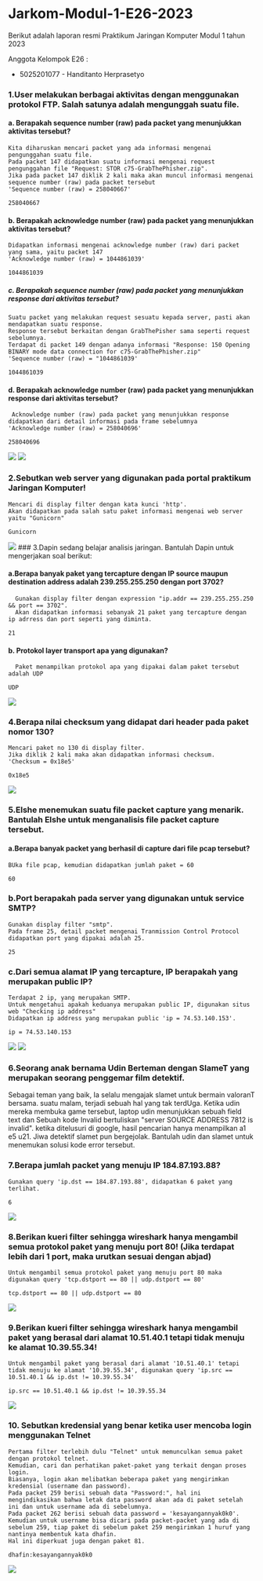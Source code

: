# Jarkom-Modul-1-E26-2023

Berikut adalah laporan resmi Praktikum Jaringan Komputer Modul 1 tahun 2023

Anggota Kelompok E26 :
* 5025201077 - Handitanto Herprasetyo

### 1.User melakukan berbagai aktivitas dengan menggunakan protokol FTP. Salah satunya adalah mengunggah suatu file.

#### a. Berapakah sequence number (raw) pada packet yang menunjukkan aktivitas tersebut?
    Kita diharuskan mencari packet yang ada informasi mengenai pengunggahan suatu file. 
    Pada packet 147 didapatkan suatu informasi mengenai request pengunggahan file "Request: STOR c75-GrabThePhisher.zip". 
    Jika pada packet 147 diklik 2 kali maka akan muncul informasi mengenai sequence number (raw) pada packet tersebut 
    'Sequence number (raw) = 258040667'
`258040667`
    

#### b. Berapakah acknowledge number (raw) pada packet yang menunjukkan aktivitas tersebut?
    Didapatkan informasi mengenai acknowledge number (raw) dari packet yang sama, yaitu packet 147
    'Acknowledge number (raw) = 1044861039'
`1044861039`

##### c. Berapakah sequence number (raw) pada packet yang menunjukkan response dari aktivitas tersebut?
    Suatu packet yang melakukan request sesuatu kepada server, pasti akan mendapatkan suatu response.
    Response tersebut berkaitan dengan GrabThePisher sama seperti request sebelumnya.
    Terdapat di packet 149 dengan adanya informasi "Response: 150 Opening BINARY mode data connection for c75-GrabThePhisher.zip"
    'Sequence number (raw) = "1044861039'
`1044861039`

#### d. Berapakah acknowledge number (raw) pada packet yang menunjukkan response dari aktivitas tersebut?
     Acknowledge number (raw) pada packet yang menunjukkan response didapatkan dari detail informasi pada frame sebelumnya
    'Acknowledge number (raw) = 258040696'
`258040696`

<img src=https://github.com/handitanto/Jarkom-Modul-1-E26-2023/blob/main/img/1(1).png>
<img src=https://github.com/handitanto/Jarkom-Modul-1-E26-2023/blob/main/img/1(2).png>

### 2.Sebutkan web server yang digunakan pada portal praktikum Jaringan Komputer!
    Mencari di display filter dengan kata kunci 'http'.
    Akan didapatkan pada salah satu paket informasi mengenai web server yaitu "Gunicorn"
`Gunicorn`

<img src=https://github.com/handitanto/Jarkom-Modul-1-E26-2023/blob/main/img/2.png>
### 3.Dapin sedang belajar analisis jaringan. Bantulah Dapin untuk mengerjakan soal berikut:

#### a.Berapa banyak paket yang tercapture dengan IP source maupun destination address adalah 239.255.255.250 dengan port 3702?
      Gunakan display filter dengan expression "ip.addr == 239.255.255.250 && port == 3702".
      Akan didapatkan informasi sebanyak 21 paket yang tercapture dengan ip adrress dan port seperti yang diminta.
`21`

#### b. Protokol layer transport apa yang digunakan?
      Paket menampilkan protokol apa yang dipakai dalam paket tersebut adalah UDP
`UDP`

<img src=https://github.com/handitanto/Jarkom-Modul-1-E26-2023/blob/main/img/3.png>

### 4.Berapa nilai checksum yang didapat dari header pada paket nomor 130?
    Mencari paket no 130 di display filter.
    Jika diklik 2 kali maka akan didapatkan informasi checksum.
    'Checksum = 0x18e5'
`0x18e5`

<img src=https://github.com/handitanto/Jarkom-Modul-1-E26-2023/blob/main/img/4.png>

### 5.Elshe menemukan suatu file packet capture yang menarik. Bantulah Elshe untuk menganalisis file packet capture tersebut.

#### a.Berapa banyak packet yang berhasil di capture dari file pcap tersebut?
    BUka file pcap, kemudian didapatkan jumlah paket = 60
`60`

### b.Port berapakah pada server yang digunakan untuk service SMTP?
    Gunakan display filter "smtp".
    Pada frame 25, detail packet mengenai Tranmission Control Protocol didapatkan port yang dipakai adalah 25.
`25`

### c.Dari semua alamat IP yang tercapture, IP berapakah yang merupakan public IP?
    Terdapat 2 ip, yang merupakan SMTP.
    Untuk mengetahui apakah keduanya merupakan public IP, digunakan situs web "Checking ip address"
    Didapatkan ip address yang merupakan public 'ip = 74.53.140.153'.
`ip = 74.53.140.153`

<img src=https://github.com/handitanto/Jarkom-Modul-1-E26-2023/blob/main/img/5(1).png>
<img src=https://github.com/handitanto/Jarkom-Modul-1-E26-2023/blob/main/img/5(2).png>

### 6.Seorang anak bernama Udin Berteman dengan SlameT yang merupakan seorang penggemar film detektif. 
Sebagai teman yang baik, Ia selalu mengajak slamet untuk bermain valoranT bersama. suatu malam, terjadi sebuah hal yang tak terdUga. 
Ketika udin mereka membuka game tersebut, laptop udin menunjukkan sebuah field text dan Sebuah kode Invalid bertuliskan "server SOURCE ADDRESS 7812 is invalid". ketika ditelusuri di google, hasil pencarian hanya menampilkan a1 e5 u21. 
Jiwa detektif slamet pun bergejolak. Bantulah udin dan slamet untuk menemukan solusi kode error tersebut.

### 7.Berapa jumlah packet yang menuju IP 184.87.193.88?
    Gunakan query 'ip.dst == 184.87.193.88', didapatkan 6 paket yang terlihat.
`6`

<img src=https://github.com/handitanto/Jarkom-Modul-1-E26-2023/blob/main/img/7.png>

### 8.Berikan kueri filter sehingga wireshark hanya mengambil semua protokol paket yang menuju port 80! (Jika terdapat lebih dari 1 port, maka urutkan sesuai dengan abjad)
    Untuk mengambil semua protokol paket yang menuju port 80 maka digunakan query 'tcp.dstport == 80 || udp.dstport == 80'
`tcp.dstport == 80 || udp.dstport == 80`

<img src=https://github.com/handitanto/Jarkom-Modul-1-E26-2023/blob/main/img/8.png>

### 9.Berikan kueri filter sehingga wireshark hanya mengambil paket yang berasal dari alamat 10.51.40.1 tetapi tidak menuju ke alamat 10.39.55.34!
    Untuk mengambil paket yang berasal dari alamat '10.51.40.1' tetapi tidak menuju ke alamat '10.39.55.34', digunakan query 'ip.src == 10.51.40.1 && ip.dst != 10.39.55.34'
`ip.src == 10.51.40.1 && ip.dst != 10.39.55.34`

<img src=https://github.com/handitanto/Jarkom-Modul-1-E26-2023/blob/main/img/9.png>

### 10. Sebutkan kredensial yang benar ketika user mencoba login menggunakan Telnet
    Pertama filter terlebih dulu "Telnet" untuk memunculkan semua paket dengan protokol telnet.
    Kemudian, cari dan perhatikan paket-paket yang terkait dengan proses login. 
    Biasanya, login akan melibatkan beberapa paket yang mengirimkan kredensial (username dan password).  
    Pada packet 259 berisi sebuah data "Password:", hal ini mengindikasikan bahwa letak data password akan ada di paket setelah ini dan untuk username ada di sebelumnya.
    Pada packet 262 berisi sebuah data password = 'kesayangannyak0k0'.
    Kemudian untuk username bisa dicari pada packet-packet yang ada di sebelum 259, tiap paket di sebelum paket 259 mengirimkan 1 huruf yang nantinya membentuk kata dhafin. 
    Hal ini diperkuat juga dengan paket 81.
`dhafin:kesayangannyak0k0`

<img src=https://github.com/handitanto/Jarkom-Modul-1-E26-2023/blob/main/img/10.png>











    
